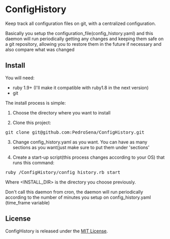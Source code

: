 ConfigHistory
=============

Keep track all configuration files on git, with a centralized configuration.

Basically you setup the configuration_file(config_history.yaml) and this daemon will run periodically getting any
changes and keeping them safe on a git repository, allowing you to restore them in the future if necessary and
also compare what was changed

Install
-------

You will need:
* ruby 1.9+ (I'll make it compatible with ruby1.8 in the next version)
* git

The install process is simple:

1.  Choose the directory where you want to install

2.  Clone this project:
<pre>
git clone git@github.com:PedroSena/ConfigHistory.git
</pre>

3.  Change config_history.yaml as you want. You can have as many sections as you want(just make sure to put them under 'sections'

4.  Create a start-up script(this process changes according to your OS) that runs this command:
<pre>
ruby <INSTALL_DIR>/ConfigHistory/config_history.rb start
</pre>

Where <INSTALL_DIR> is the directory you choose previously.

Don't call this daemon from cron, the daemon will run periodically according to the number of
minutes you setup on config_history.yaml (time_frame variable)

License
-------

ConfigHistory is released under the [MIT License](http://www.opensource.org/licenses/MIT).